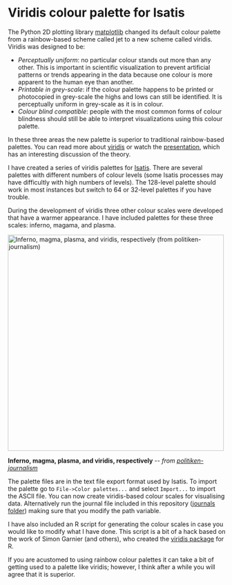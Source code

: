 # Viridis colour palette for Isatis #

The Python 2D plotting library [matplotlib](http://matplotlib.org/) changed its default colour palette from a rainbow-based scheme called jet to a new scheme called viridis. Viridis was designed to be:

- *Perceptually uniform*: no particular colour stands out more than any other. This is important in scientific visualization to prevent artificial patterns or trends appearing in the data because one colour is more apparent to the human eye than another.
- *Printable in grey-scale*: if the colour palette happens to be printed or photocopied in grey-scale the highs and lows can still be identified. It is perceptually uniform in grey-scale as it is in colour.
- *Colour blind compatible*: people with the most common forms of colour blindness should still be able to interpret visualizations using this colour palette.

In these three areas the new palette is superior to traditional rainbow-based palettes. You can read more about [viridis](http://bids.github.io/colormap/) or watch the [presentation](https://youtu.be/xAoljeRJ3lU), which has an interesting discussion of the theory.

I have created a series of viridis palettes for [Isatis](http://www.geovariances.com/). There are several palettes with different numbers of colour levels (some Isatis processes may have difficultly with high numbers of levels). The 128-level palette should work in most instances but switch to 64 or 32-level palettes if you have trouble.

During the development of viridis three other colour scales were developed that have a warmer appearance. I have included palettes for these three scales: inferno, magama, and plasma.

<img src="https://github.com/politiken-journalism/scale-color-perceptual/blob/master/example/example.png?raw=true" alt="Inferno, magma, plasma, and viridis, respectively (from politiken-journalism)" width="500px">

**Inferno, magma, plasma, and viridis, respectively** -- *from [politiken-journalism](https://github.com/politiken-journalism/scale-color-perceptual.git)*

The palette files are in the text file export format used by Isatis. To import the palette go to `File->Color palettes...` and select `Import...` to import the ASCII file. You can now create viridis-based colour scales for visualising data. Alternatively run the journal file included in this repository ([journals folder](https://github.com/amt4158/isatis_viridis/tree/master/journals)) making sure that you modify the path variable.

I have also included an R script for generating the colour scales in case you would like to modify what I have done. This script is a bit of a hack based on the work of Simon Garnier (and others), who created the [viridis package](https://github.com/sjmgarnier/viridis.git) for R.

If you are acustomed to using rainbow colour palettes it can take a bit of getting used to a palette like viridis; however, I think after a while you will agree that it is superior.
